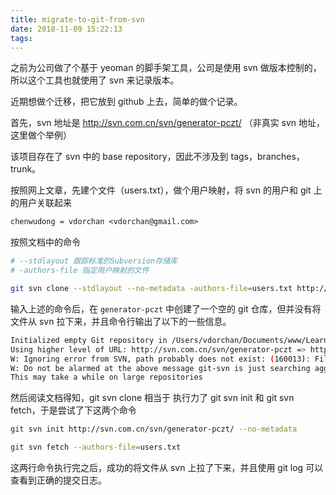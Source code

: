 ```yaml
---
title: migrate-to-git-from-svn
date: 2018-11-09 15:22:13
tags:
---
```


之前为公司做了个基于 yeoman 的脚手架工具，公司是使用 svn 做版本控制的，所以这个工具也就使用了 svn 来记录版本。

近期想做个迁移，把它放到 github 上去，简单的做个记录。

首先，svn 地址是 http://svn.com.cn/svn/generator-pczt/ （非真实 svn 地址，这里做个举例）

该项目存在了 svn  中的 base repository，因此不涉及到 tags，branches，trunk。

按照网上文章，先建个文件（users.txt），做个用户映射，将 svn 的用户和 git 上的用户关联起来

```txt
chenwudong = vdorchan <vdorchan@gmail.com>
```

按照文档中的命令

```bash
# --stdlayout 跟踪标准的Subversion存储库
# -authors-file 指定用户映射的文件

git svn clone --stdlayout --no-metadata -authors-file=users.txt http://svn.com.cn/svn/generator-pczt/ generator-pczt
```

输入上述的命令后，在 ```generator-pczt``` 中创建了一个空的 git 仓库，但并没有将文件从 svn 拉下来，并且命令行输出了以下的一些信息。

```bash
Initialized empty Git repository in /Users/vdorchan/Documents/www/Learn-Yeoman/generator-pczt/.git/
Using higher level of URL: http://svn.com.cn/svn/generator-pczt => http://svn.com.cn/svn
W: Ignoring error from SVN, path probably does not exist: (160013): Filesystem has no item: File not found: revision 100, path '/generator-pczt'
W: Do not be alarmed at the above message git-svn is just searching aggressively for old history.
This may take a while on large repositories
```

然后阅读文档得知，git svn clone 相当于 执行力了 git svn init 和 git svn fetch，于是尝试了下这两个命令

```bash
git svn init http://svn.com.cn/svn/generator-pczt/ --no-metadata
```

```bash
git svn fetch --authors-file=users.txt
```

这两行命令执行完之后，成功的将文件从 svn 上拉了下来，并且使用 git log 可以查看到正确的提交日志。